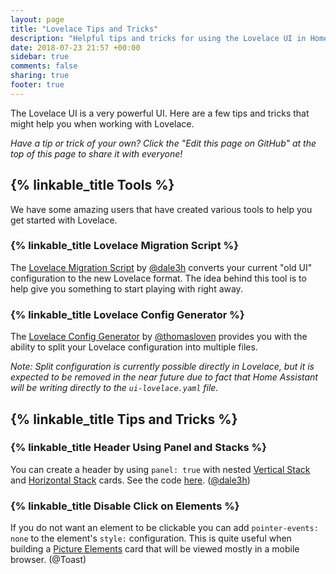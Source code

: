```yaml
---
layout: page
title: "Lovelace Tips and Tricks"
description: "Helpful tips and tricks for using the Lovelace UI in Home Assistant."
date: 2018-07-23 21:57 +00:00
sidebar: true
comments: false
sharing: true
footer: true
---
```


The Lovelace UI is a very powerful UI. Here are a few tips and tricks that
might help you when working with Lovelace.

*Have a tip or trick of your own? Click the "Edit this page on GitHub" at the
top of this page to share it with everyone!*

## {% linkable_title Tools %}

We have some amazing users that have created various tools to help you get
started with Lovelace.

### {% linkable_title Lovelace Migration Script %}

The [Lovelace Migration Script][migration-script] by [@dale3h] converts your
current "old UI" configuration to the new Lovelace format. The idea behind
this tool is to help give you something to start playing with right away.

### {% linkable_title Lovelace Config Generator %}

The [Lovelace Config Generator][config-generator] by [@thomasloven] provides
you with the ability to split your Lovelace configuration into multiple files.

*Note: Split configuration is currently possible directly in Lovelace, but it
is expected to be removed in the near future due to fact that Home Assistant
will be writing directly to the `ui-lovelace.yaml` file.*

## {% linkable_title Tips and Tricks %}

### {% linkable_title Header Using Panel and Stacks %}

You can create a header by using `panel: true` with nested
[Vertical Stack][vertical-stack] and [Horizontal Stack][horizontal-stack]
cards. See the code [here][header-stacks]. ([@dale3h])

### {% linkable_title Disable Click on Elements %}

If you do not want an element to be clickable you can add `pointer-events: none`
to the element's `style:` configuration. This is quite useful when building a
[Picture Elements][picture-elements] card that will be viewed mostly in a
mobile browser. (@Toast)

[@dale3h]: https://github.com/dale3h
[@thomasloven]: https://github.com/thomasloven

[config-generator]: https://github.com/thomasloven/homeassistant-lovelace-gen
[header-stacks]: https://gist.github.com/dale3h/37b34aebb0c336ffd5fb877c2651097a
[horizontal-stack]: /lovelace/horizontal-stack/
[migration-script]: https://github.com/dale3h/python-lovelace
[picture-elements]: /lovelace/picture-elements/
[vertical-stack]: /lovelace/vertical-stack/
